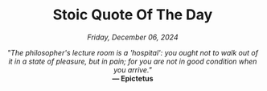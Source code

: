 <h1 align="center">Stoic Quote Of The Day</h1>

<p align="center"><em>Friday, December 06, 2024</em></p>

<p align="center">
  <em>"The philosopher's lecture room is a 'hospital': you ought not to walk out of it in a state of pleasure, but in pain; for you are not in good condition when you arrive."</em><br>
  <strong>— Epictetus</strong>
</p>
